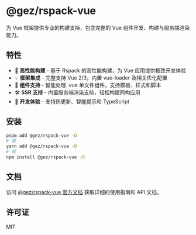 # @gez/rspack-vue

为 Vue 框架提供专业的构建支持，包含完整的 Vue 组件开发、构建与服务端渲染能力。

## 特性

- 🚀 **高性能构建** - 基于 Rspack 的高性能构建，为 Vue 应用提供极致开发体验
- 💡 **框架集成** - 完整支持 Vue 2/3，内置 vue-loader 及相关优化配置
- 🎨 **组件支持** - 智能处理 .vue 单文件组件，支持模板、样式和脚本
- 🛠️ **SSR 支持** - 内置服务端渲染支持，轻松构建同构应用
- 🔧 **开发体验** - 支持热更新、智能提示和 TypeScript

## 安装

```bash
pnpm add @gez/rspack-vue -D
# 或
yarn add @gez/rspack-vue -D
# 或
npm install @gez/rspack-vue -D
```

## 文档

访问 [@gez/rspack-vue 官方文档](https://www.esmnext.com/api/app/rspack-vue.html) 获取详细的使用指南和 API 文档。

## 许可证

MIT
